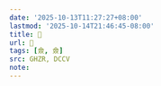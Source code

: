 ```yaml
---
date: '2025-10-13T11:27:27+08:00'
lastmod: '2025-10-14T21:46:45-08:00'
title: 󰗱
url: 󰗱
tags: [僉, 僉]
src: GHZR, DCCV
note:
---
```

